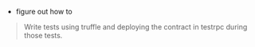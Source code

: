 - figure out how to

> Write tests using truffle and deploying the contract in testrpc during those tests.
